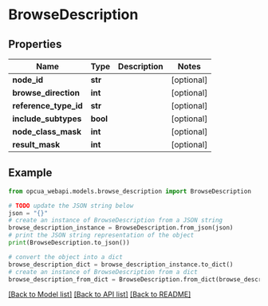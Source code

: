 # BrowseDescription


## Properties

Name | Type | Description | Notes
------------ | ------------- | ------------- | -------------
**node_id** | **str** |  | [optional] 
**browse_direction** | **int** |  | [optional] 
**reference_type_id** | **str** |  | [optional] 
**include_subtypes** | **bool** |  | [optional] 
**node_class_mask** | **int** |  | [optional] 
**result_mask** | **int** |  | [optional] 

## Example

```python
from opcua_webapi.models.browse_description import BrowseDescription

# TODO update the JSON string below
json = "{}"
# create an instance of BrowseDescription from a JSON string
browse_description_instance = BrowseDescription.from_json(json)
# print the JSON string representation of the object
print(BrowseDescription.to_json())

# convert the object into a dict
browse_description_dict = browse_description_instance.to_dict()
# create an instance of BrowseDescription from a dict
browse_description_from_dict = BrowseDescription.from_dict(browse_description_dict)
```
[[Back to Model list]](../README.md#documentation-for-models) [[Back to API list]](../README.md#documentation-for-api-endpoints) [[Back to README]](../README.md)


